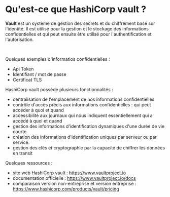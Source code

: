 # Qu'est-ce que HashiCorp vault ?

**Vault** est un système de gestion des secrets et du chiffrement basé sur l'identité. Il est utilisé pour la gestion et le stockage des informations confidentielles et qui peut ensuite être utilisé pour l'authentification et l'autorisation.

<br>

Quelques exemples d'informatios confidentielles :
- Api Token
- Identifiant / mot de passe
- Certificat TLS 

HashiCorp vault possède plusieurs fonctionnalités :
- centralisation de l'emplacement de nos informations confidentielles
- contrôle d'accès précis aux informations confidentielles : qui peut accéder à quoi et quand
- accessibilité aux journaux qui nous indiquent essentiellement qui a accédé à quoi et quand
- gestion des informations d'identification dynamiques d'une durée de vie courte
- création des informations d'identification uniques par serveur ou par service.
- gestion des clés et cryptographie par la capacité de chiffrer les données en transit

Quelques ressources :
- site web HashiCorp vault : https://www.vaultproject.io
- documentation officielle : https://www.vaultproject.io/docs
- comparaison version non-entreprise et version entreprise : https://www.hashicorp.com/products/vault/pricing